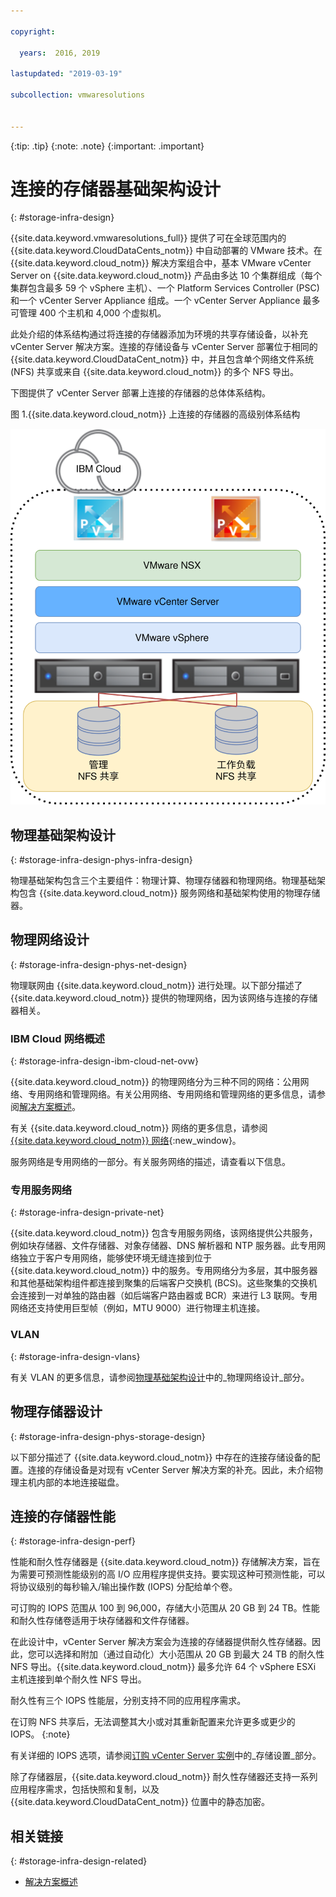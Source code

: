 ```yaml
---

copyright:

  years:  2016, 2019

lastupdated: "2019-03-19"

subcollection: vmwaresolutions


---
```


{:tip: .tip}
{:note: .note}
{:important: .important}

# 连接的存储器基础架构设计
{: #storage-infra-design}

{{site.data.keyword.vmwaresolutions_full}} 提供了可在全球范围内的 {{site.data.keyword.CloudDataCents_notm}} 中自动部署的 VMware 技术。在 {{site.data.keyword.cloud_notm}} 解决方案组合中，基本 VMware vCenter Server on {{site.data.keyword.cloud_notm}} 产品由多达 10 个集群组成（每个集群包含最多 59 个 vSphere 主机）、一个 Platform Services Controller (PSC) 和一个 vCenter Server Appliance 组成。一个 vCenter Server Appliance 最多可管理 400 个主机和 4,000 个虚拟机。

此处介绍的体系结构通过将连接的存储器添加为环境的共享存储设备，以补充 vCenter Server 解决方案。连接的存储设备与 vCenter Server 部署位于相同的 {{site.data.keyword.CloudDataCent_notm}} 中，并且包含单个网络文件系统 (NFS) 共享或来自 {{site.data.keyword.cloud_notm}} 的多个 NFS 导出。

下图提供了 vCenter Server 部署上连接的存储器的总体体系结构。

图 1.{{site.data.keyword.cloud_notm}} 上连接的存储器的高级别体系结构

![连接的存储器的体系结构](../solution/vcsv4radiagrams-ra-nfs-shares.svg "IBM Cloud 上连接的存储器的高级别体系结构")

## 物理基础架构设计
{: #storage-infra-design-phys-infra-design}

物理基础架构包含三个主要组件：物理计算、物理存储器和物理网络。物理基础架构包含 {{site.data.keyword.cloud_notm}} 服务网络和基础架构使用的物理存储器。

## 物理网络设计
{: #storage-infra-design-phys-net-design}

物理联网由 {{site.data.keyword.cloud_notm}} 进行处理。以下部分描述了 {{site.data.keyword.cloud_notm}} 提供的物理网络，因为该网络与连接的存储器相关。

### IBM Cloud 网络概述
{: #storage-infra-design-ibm-cloud-net-ovw}

{{site.data.keyword.cloud_notm}} 的物理网络分为三种不同的网络：公用网络、专用网络和管理网络。有关公用网络、专用网络和管理网络的更多信息，请参阅[解决方案概述](/docs/services/vmwaresolutions/archiref/solution?topic=vmware-solutions-solution_overview)。

有关 {{site.data.keyword.cloud_notm}} 网络的更多信息，请参阅 [{{site.data.keyword.cloud_notm}} 网络](https://www.ibm.com/cloud-computing/bluemix/our-network){:new_window}。

服务网络是专用网络的一部分。有关服务网络的描述，请查看以下信息。

### 专用服务网络
{: #storage-infra-design-private-net}

{{site.data.keyword.cloud_notm}} 包含专用服务网络，该网络提供公共服务，例如块存储器、文件存储器、对象存储器、DNS 解析器和 NTP 服务器。此专用网络独立于客户专用网络，能够使环境无缝连接到位于 {{site.data.keyword.cloud_notm}} 中的服务。专用网络分为多层，其中服务器和其他基础架构组件都连接到聚集的后端客户交换机 (BCS)。这些聚集的交换机会连接到一对单独的路由器（如后端客户路由器或 BCR）来进行 L3 联网。专用网络还支持使用巨型帧（例如，MTU 9000）进行物理主机连接。

### VLAN
{: #storage-infra-design-vlans}

有关 VLAN 的更多信息，请参阅[物理基础架构设计](/docs/services/vmwaresolutions/archiref/solution?topic=vmware-solutions-design_physicalinfrastructure)中的_物理网络设计_部分。

## 物理存储器设计
{: #storage-infra-design-phys-storage-design}

以下部分描述了 {{site.data.keyword.cloud_notm}} 中存在的连接存储设备的配置。连接的存储设备是对现有 vCenter Server 解决方案的补充。因此，未介绍物理主机内部的本地连接磁盘。

## 连接的存储器性能
{: #storage-infra-design-perf}

性能和耐久性存储器是 {{site.data.keyword.cloud_notm}} 存储解决方案，旨在为需要可预测性能级别的高 I/O 应用程序提供支持。要实现这种可预测性能，可以将协议级别的每秒输入/输出操作数 (IOPS) 分配给单个卷。

可订购的 IOPS 范围从 100 到 96,000，存储大小范围从 20 GB 到 24 TB。性能和耐久性存储卷适用于块存储器和文件存储器。

在此设计中，vCenter Server 解决方案会为连接的存储器提供耐久性存储器。因此，您可以选择和附加（通过自动化）大小范围从 20 GB 到最大 24 TB 的耐久性 NFS 导出。{{site.data.keyword.cloud_notm}} 最多允许 64 个 vSphere ESXi 主机连接到单个耐久性 NFS 导出。

耐久性有三个 IOPS 性能层，分别支持不同的应用程序需求。

在订购 NFS 共享后，无法调整其大小或对其重新配置来允许更多或更少的 IOPS。
{:note}

有关详细的 IOPS 选项，请参阅[订购 vCenter Server 实例](/docs/services/vmwaresolutions/vcenter?topic=vmware-solutions-vc_orderinginstance)中的_存储设置_部分。

除了存储器层，{{site.data.keyword.cloud_notm}} 耐久性存储器还支持一系列应用程序需求，包括快照和复制，以及 {{site.data.keyword.CloudDataCent_notm}} 位置中的静态加密。

## 相关链接
{: #storage-infra-design-related}

* [解决方案概述](/docs/services/vmwaresolutions/archiref/solution?topic=vmware-solutions-solution_overview)
